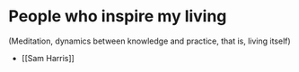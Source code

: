 # People who inspire my living

(Meditation, dynamics between knowledge and practice, that is, living itself)

- [[Sam Harris]]

